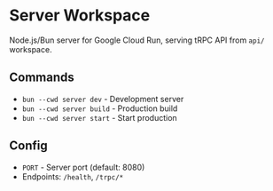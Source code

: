 # Server Workspace

Node.js/Bun server for Google Cloud Run, serving tRPC API from `api/` workspace.

## Commands

- `bun --cwd server dev` - Development server
- `bun --cwd server build` - Production build
- `bun --cwd server start` - Start production

## Config

- `PORT` - Server port (default: 8080)
- Endpoints: `/health`, `/trpc/*`

